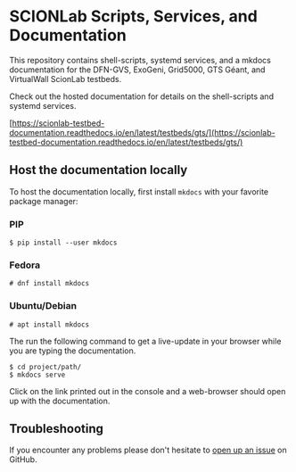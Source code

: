 # SCIONLab Scripts, Services, and Documentation

This repository contains shell-scripts, systemd services, and a mkdocs documentation for the DFN-GVS, ExoGeni, Grid5000, GTS Géant, and VirtualWall ScionLab testbeds.

Check out the hosted documentation for details on the shell-scripts and systemd services.

[https://scionlab-testbed-documentation.readthedocs.io/en/latest/testbeds/gts/](https://scionlab-testbed-documentation.readthedocs.io/en/latest/testbeds/gts/)

## Host the documentation locally

To host the documentation locally, first install `mkdocs` with your favorite package manager:


### PIP

```
$ pip install --user mkdocs
```

### Fedora

```
# dnf install mkdocs
```

### Ubuntu/Debian

```
# apt install mkdocs
```

The run the following command to get a live-update in your browser while you are typing the documentation.

```
$ cd project/path/
$ mkdocs serve
```

Click on the link printed out in the console and a web-browser should open up with the documentation.

## Troubleshooting

If you encounter any problems please don't hesitate to [open up an issue](https://github.com/jwuensche/scionlab-scripts/issues) on GitHub.
